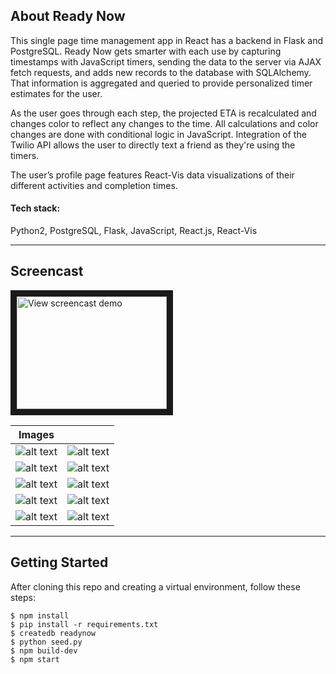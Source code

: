 ## About Ready Now

This single page time management app in React has a backend in Flask and PostgreSQL. Ready Now gets smarter with each use by capturing timestamps with JavaScript timers, sending the data to the server via AJAX fetch requests, and adds new records to the database with SQLAlchemy. That information is aggregated and queried to provide personalized timer estimates for the user.

As the user goes through each step, the projected ETA is recalculated and changes color to reflect any changes to the time. All calculations and color changes are done with conditional logic in JavaScript. Integration of the Twilio API allows the user to directly text a friend as they're using the timers.

The user’s profile page features React-Vis data visualizations of their different activities and completion times.

#### Tech stack:
Python2, PostgreSQL, Flask, JavaScript, React.js, React-Vis

---
## Screencast
<a href="http://www.youtube.com/watch?feature=player_embedded&v=o4lqMjGg-eY" target="_blank"><img src="http://img.youtube.com/vi/o4lqMjGg-eY/0.jpg"
alt="View screencast demo" width="240" height="180" border="10" /></a>

|Images | |
|--- | --- |
| ![alt text][pic0] | ![alt text][pic1] |
| ![alt text][pic2] | ![alt text][pic3] |
| ![alt text][pic4] | ![alt text][pic5] |
| ![alt text][pic6] | ![alt text][pic7] |
| ![alt text][pic8] | ![alt text][pic9] |

[pic0]: https://i.imgur.com/qV5odh9.png "Default times on landing page"
[pic1]: https://i.imgur.com/nrXG55b.png "User registration or login"
[pic2]: https://i.imgur.com/761KClP.png "Personalized times for logged in users"
[pic3]: https://i.imgur.com/ybYG6Kg.png "Timers log actual completion times"
[pic4]: https://i.imgur.com/FyVyOVm.png "Projected ETA recalculates after each timer"
[pic5]: https://i.imgur.com/Mg2Ud9m.png "Select one or more friends"
[pic6]: https://i.imgur.com/Wz9S3gG.png "Write custom message"
[pic7]: https://i.imgur.com/JUSkX5F.png "Send text via Twilio API"
[pic8]: https://i.imgur.com/irhI70q.png "Select activities to display and display"
[pic9]: https://i.imgur.com/JWbvSun.png "Linechart updates for selected activities"

---
## Getting Started
After cloning this repo and creating a virtual environment, follow these steps:

```
$ npm install
$ pip install -r requirements.txt
$ createdb readynow
$ python seed.py
$ npm build-dev
$ npm start
```